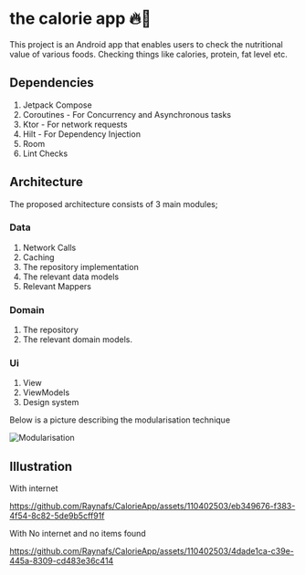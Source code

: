 # the calorie app 🔥🔨

This project is an Android app that enables users to check the nutritional value of various foods. 
Checking things like calories, protein, fat level etc.

## Dependencies

1. Jetpack Compose
2. Coroutines - For Concurrency and Asynchronous tasks
3. Ktor - For network requests
4. Hilt - For Dependency Injection
5. Room
6. Lint Checks 

## Architecture

The proposed architecture consists of 3 main modules;

### Data
1. Network Calls
2. Caching
3. The repository implementation
4. The relevant data models
5. Relevant Mappers

### Domain
1. The repository
2. The relevant domain models.

### Ui
1. View
2. ViewModels
3. Design system

Below is a picture describing the modularisation technique

![Modularisation](https://github.com/Raynafs/CalorieApp/assets/110402503/1e5d3f35-b92d-404e-a7eb-b560ab294640)


## Illustration


With internet

https://github.com/Raynafs/CalorieApp/assets/110402503/eb349676-f383-4f54-8c82-5de9b5cff91f





With No internet and no items found

https://github.com/Raynafs/CalorieApp/assets/110402503/4dade1ca-c39e-445a-8309-cd483e36c414




